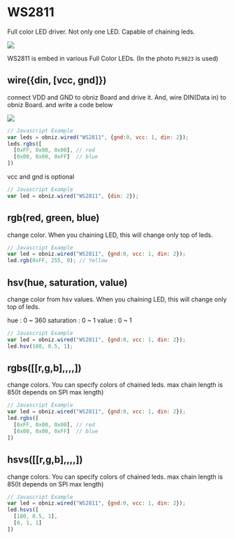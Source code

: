 # WS2811
Full color LED driver.
Not only one LED. Capable of chaining leds.

![](./image.jpg)

WS2811 is embed in various Full Color LEDs. (In the photo `PL9823` is used)


## wire({din, [vcc, gnd]})
connect VDD and GND to obniz Board and drive it.
And, wire DIN(Data in) to obniz Board. and write a code below


![](./wired.png)

```Javascript
// Javascript Example
var leds = obniz.wired("WS2811", {gnd:0, vcc: 1, din: 2});
leds.rgbs([
  [0xFF, 0x00, 0x00], // red
  [0x00, 0x00, 0xFF]  // blue
])
```
vcc and gnd is optional

```Javascript
// Javascript Example
var led = obniz.wired("WS2811", {din: 2});
```

## rgb(red, green, blue)
change color.
When you chaining LED, this will change only top of leds.
```Javascript
// Javascript Example
var led = obniz.wired("WS2811", {gnd:0, vcc: 1, din: 2});
led.rgb(0xFF, 255, 0); // Yellow
```

## hsv(hue, saturation, value)
change color from hsv values.
When you chaining LED, this will change only top of leds.

hue : 0 ~ 360
saturation : 0 ~ 1
value : 0 ~ 1
```Javascript
// Javascript Example
var led = obniz.wired("WS2811", {gnd:0, vcc: 1, din: 2});
led.hsv(180, 0.5, 1);
```

## rgbs([[r,g,b],,,,])
change colors.
You can specify colors of chained leds.
max chain length is 85(It depends on SPI max length)
```Javascript
// Javascript Example
var led = obniz.wired("WS2811", {gnd:0, vcc: 1, din: 2});
led.rgbs([
  [0xFF, 0x00, 0x00], // red
  [0x00, 0x00, 0xFF]  // blue
])
```
## hsvs([[r,g,b],,,,])
change colors.
You can specify colors of chained leds.
max chain length is 85(It depends on SPI max length)
```Javascript
// Javascript Example
var led = obniz.wired("WS2811", {gnd:0, vcc: 1, din: 2});
led.hsvs([
  [180, 0.5, 1],
  [0, 1, 1]
])
```